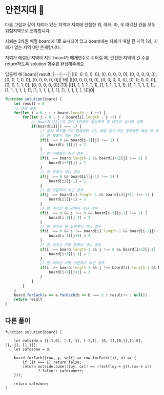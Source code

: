 # 안전지대 🧨

다음 그림과 같이 지뢰가 있는 지역과 지뢰에 인접한 위, 아래, 좌, 우 대각선 칸을 모두 위험지역으로 분류합니다.

지뢰는 2차원 배열 board에 1로 표시되어 있고 board에는 지뢰가 매설 된 지역 1과, 지뢰가 없는 지역 0만 존재합니다.

지뢰가 매설된 지역의 지도 board가 매개변수로 주어질 때, 안전한 지역의 칸 수를 return하도록 solution 함수를 완성해주세요.

입출력 예
|board| result|
|---|---|
|[[0, 0, 0, 0, 0], [0, 0, 0, 0, 0], [0, 0, 0, 0, 0], [0, 0, 1, 0, 0], [0, 0, 0, 0, 0]]| 16|
|[[0, 0, 0, 0, 0], [0, 0, 0, 0, 0], [0, 0, 0, 0, 0], [0, 0, 1, 1, 0], [0, 0, 0, 0, 0]] |13|
|[[1, 1, 1, 1, 1, 1], [1, 1, 1, 1, 1, 1], [1, 1, 1, 1, 1, 1], [1, 1, 1, 1, 1, 1], [1, 1, 1, 1, 1, 1], [1, 1, 1, 1, 1, 1]]|0|

```js
function solution(board) {
    let result = 0
    // 전체 순회
    for(let i = 0 ; i < board.length ; i ++) {
        for(let j = 0 ; j < board[i].length ; j ++) {
            // board[i][j]의 값이 1인경우 상하좌우 및 대각선 검사를 실행
            if(board[i][j] === 1) {
                // 상하 좌우를 2로 변경하되 이는 해당 칸이 0인 경우에만 해당 즉 폭탄은 건들지 않는다.
                // 맨 윗줄이 아닌 경우
                if(i !== 0 && board[i-1][j] !== 1) {
                    board[i-1][j] = 2    
                }
                // 맨 아랫줄이 아닌 경우
                if(i !== board.length-1 && board[i+1][j] !== 1) {
                    board[i+1][j] = 2
                }
                // 맨 왼쪽이 아닌 경우
                if(j !== 0 && board[i][j-1] !== 1) {
                    board[i][j-1] = 2
                }
                // 맨 오른쪽이 아닌 경우
                if(j !== board[i].length-1 && board[i][j+1] !== 1) {
                    board[i][j+1] = 2
                }
                // 맨 대각선 윗 왼쪽이 아닌 경우
                if(i !== 0 && j !== 0 && board[i-1][j-1] !== 1) {
                    board[i-1][j-1] = 2
                }
                // 맨 대각선 윗 오른쪽이 아닌 경우
                if(i !== 0 && j !== board[i].length-1 && board[i-1][j+1] !== 1) {
                    board[i-1][j+1] = 2
                }
                // 맨 대각선 아랫 왼쪽이 아닌 경우
                if(i !== board.length-1 && j !== 0 && board[i+1][j-1] !== 1) {
                    board[i+1][j-1] = 2
                }
                // 맨 대각선 아랫 오른쪽이 아닌 경우
                if(i !== board.length-1 && j !== board[i].length-1 && board[i+1][j+1] !== 1) {
                    board[i+1][j+1] = 2
                }
            }
        }
    }
    board.forEach(a => a.forEach(b => b === 0 ? result++ : null))
    return result
}
```

## 다른 풀이

```JS
function solution(board) {

    let outside = [[-1,0], [-1,-1], [-1,1], [0,-1],[0,1],[1,0], [1,-1], [1,1]];
    let safezone = 0;

    board.forEach((row, y, self) => row.forEach((it, x) => {
        if (it === 1) return false;
        return outside.some(([oy, ox]) => !!self[oy + y]?.[ox + x])
               ? false : safezone++;
    }));

    return safezone;
}

```
